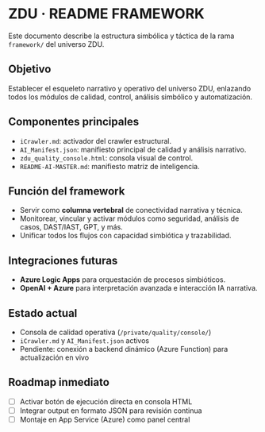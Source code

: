 
# ZDU · README FRAMEWORK

Este documento describe la estructura simbólica y táctica de la rama `framework/` del universo ZDU.

## Objetivo

Establecer el esqueleto narrativo y operativo del universo ZDU, enlazando todos los módulos de calidad, control, análisis simbólico y automatización.

## Componentes principales

- `iCrawler.md`: activador del crawler estructural.
- `AI_Manifest.json`: manifiesto principal de calidad y análisis narrativo.
- `zdu_quality_console.html`: consola visual de control.
- `README-AI-MASTER.md`: manifiesto matriz de inteligencia.

## Función del framework

- Servir como **columna vertebral** de conectividad narrativa y técnica.
- Monitorear, vincular y activar módulos como seguridad, análisis de casos, DAST/IAST, GPT, y más.
- Unificar todos los flujos con capacidad simbiótica y trazabilidad.

## Integraciones futuras

- **Azure Logic Apps** para orquestación de procesos simbióticos.
- **OpenAI + Azure** para interpretación avanzada e interacción IA narrativa.

## Estado actual

- Consola de calidad operativa (`/private/quality/console/`)
- `iCrawler.md` y `AI_Manifest.json` activos
- Pendiente: conexión a backend dinámico (Azure Function) para actualización en vivo

## Roadmap inmediato

- [ ] Activar botón de ejecución directa en consola HTML
- [ ] Integrar output en formato JSON para revisión continua
- [ ] Montaje en App Service (Azure) como panel central
